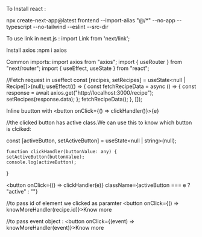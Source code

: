 To Install react :

npx create-next-app@latest frontend --import-alias "@/*" --no-app --typescript --no-tailwind --eslint --src-dir

To use link in next.js :
import Link from 'next/link';

Install axios :npm i axios

Common imports:
import axios from "axios";
import { useRouter } from "next/router";
import { useEffect, useState } from "react";

//Fetch request in useffect
const [recipes, setRecipes] = useState<null | Recipe[]>(null);
useEffect(() => {
const fetchRecipeData = async () => {
const response = await axios.get("http://localhost:3000/recipe");
setRecipes(response.data);
};
fetchRecipeData();
}, []);

Inline buutton with
<button onClick={() => clickHandler()}>{e}</button>

//the clicked button has active class.We can use this to know which button is clciked:

const [activeButton, setActiveButton] = useState<null | string>(null);

    function clickHandler(buttonValue: any) {
    setActiveButton(buttonValue);
    console.log(activeButton);

}

<button onClick={() => clickHandler(e)}
className={activeButton === e ? "active" : ""}

>

//to pass id of element we clicked as paramter
<button onClick={() => knowMoreHandler(recipe.id)}>Know more</button>

//to pass event object :
<button onClick={(event) => knowMoreHandler(event)}>Know more</button>
